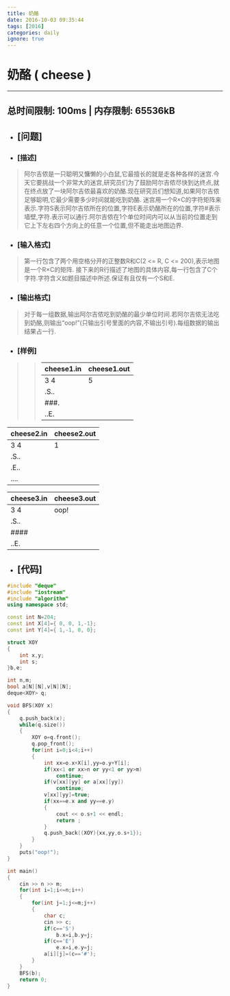 ```yaml
---
title: 奶酪
date: 2016-10-03 09:35:44
tags: [2016]
categories: daily
ignore: true
---
```

# 奶酪 ( cheese )
---
## 总时间限制: 100ms | 内存限制: 65536kB

- ## [问题]

- ### [描述]
> 阿尔吉侬是一只聪明又慵懒的小白鼠,它最擅长的就是走各种各样的迷宫.今天它要挑战一个非常大的迷宫,研究员们为了鼓励阿尔吉侬尽快到达终点,就在终点放了一块阿尔吉侬最喜欢的奶酪.现在研究员们想知道,如果阿尔吉侬足够聪明,它最少需要多少时间就能吃到奶酪.
> 迷宫用一个R×C的字符矩阵来表示.字符S表示阿尔吉侬所在的位置,字符E表示奶酪所在的位置,字符#表示墙壁,字符.表示可以通行.阿尔吉侬在1个单位时间内可以从当前的位置走到它上下左右四个方向上的任意一个位置,但不能走出地图边界.

<!--more-->

- ### [输入格式]
> 第一行包含了两个用空格分开的正整数R和C(2 <= R, C <= 200),表示地图是一个R×C的矩阵.
> 接下来的R行描述了地图的具体内容,每一行包含了C个字符.字符含义如题目描述中所述.保证有且仅有一个S和E.

- ### [输出格式]
> 对于每一组数据,输出阿尔吉侬吃到奶酪的最少单位时间.若阿尔吉侬无法吃到奶酪,则输出“oop!”(只输出引号里面的内容,不输出引号).每组数据的输出结果占一行.

- ### [样例]

>> cheese1.in | cheese1.out
>> -----------|------------
>> 3 4 | 5
>> .S.. |
>> ###. |
>> ..E. |

cheese2.in | cheese2.out
-----------|------------
3 4 | 1
.S.. |
.E.. |
.... |

cheese3.in | cheese3.out
-----------|------------
3 4 | oop!
.S.. |
#### |
..E. |

- ## [代码]

```c++
#include "deque"
#include "iostream"
#include "algorithm"
using namespace std;

const int N=204;
const int X[4]={ 0, 0, 1,-1};
const int Y[4]={ 1,-1, 0, 0};

struct XOY
{
    int x,y;
    int s;
}b,e;

int n,m;
bool a[N][N],v[N][N];
deque<XOY> q;

void BFS(XOY x)
{
    q.push_back(x);
    while(q.size())
    {
        XOY o=q.front();
        q.pop_front();
        for(int i=0;i<4;i++)
        {
            int xx=o.x+X[i],yy=o.y+Y[i];
            if(xx<1 or xx>n or yy<1 or yy>m)
                continue;
            if(v[xx][yy] or a[xx][yy])
                continue;
            v[xx][yy]=true;
            if(xx==e.x and yy==e.y)
            {
                cout << o.s+1 << endl;
                return ;
            }
            q.push_back((XOY){xx,yy,o.s+1});
        }
    }
    puts("oop!");
}

int main()
{
    cin >> n >> m;
    for(int i=1;i<=n;i++)
    {
        for(int j=1;j<=m;j++)
        {
            char c;
            cin >> c;
            if(c=='S')
                b.x=i,b.y=j;
            if(c=='E')
                e.x=i,e.y=j;
            a[i][j]=(c=='#');
        }
    }
    BFS(b);
    return 0;
}
```

